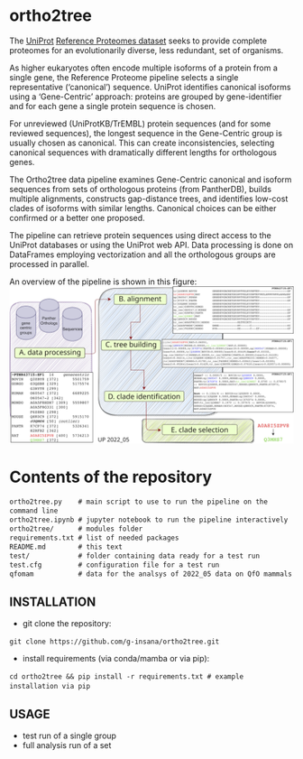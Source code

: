 # ortho2tree

The [UniProt](https://www.uniprot.org) [Reference Proteomes dataset](https://www.uniprot.org/help/reference_proteome) seeks to provide complete proteomes for an evolutionarily diverse, less redundant, set of organisms. 

As higher eukaryotes often encode multiple isoforms of a protein from a single gene, the Reference Proteome pipeline selects a single representative (‘canonical’) sequence. UniProt identifies canonical isoforms using a ‘Gene-Centric’ approach: proteins are grouped by gene-identifier and for each gene a single protein sequence is chosen. 

For unreviewed (UniProtKB/TrEMBL) protein sequences (and for some reviewed sequences), the longest sequence in the Gene-Centric group is usually chosen as canonical. This can create inconsistencies, selecting canonical sequences with dramatically different lengths for orthologous genes.

The Ortho2tree data pipeline examines Gene-Centric canonical and isoform sequences from sets of orthologous proteins (from PantherDB), builds multiple alignments, constructs gap-distance trees, and identifies low-cost clades of isoforms with similar lengths. Canonical choices can be either confirmed or a better one proposed.

The pipeline can retrieve protein sequences using direct access to the UniProt databases or using the UniProt web API.
Data processing is done on DataFrames employing vectorization and all the orthologous groups are processed in parallel.

An overview of the pipeline is shown in this figure:
![ortho2tree pipeline overview](ortho2tree_pipeline.jpg)


# Contents of the repository
```
ortho2tree.py    # main script to use to run the pipeline on the command line
ortho2tree.ipynb # jupyter notebook to run the pipeline interactively
ortho2tree/      # modules folder
requirements.txt # list of needed packages
README.md        # this text
test/            # folder containing data ready for a test run
test.cfg         # configuration file for a test run
qfomam           # data for the analsys of 2022_05 data on QfO mammals
```

## INSTALLATION
- git clone the repository: 

```git clone https://github.com/g-insana/ortho2tree.git``` 
- install requirements (via conda/mamba or via pip): 

```cd ortho2tree && pip install -r requirements.txt # example installation via pip``` 

## USAGE
- test run of a single group 
- full analysis run of a set 
